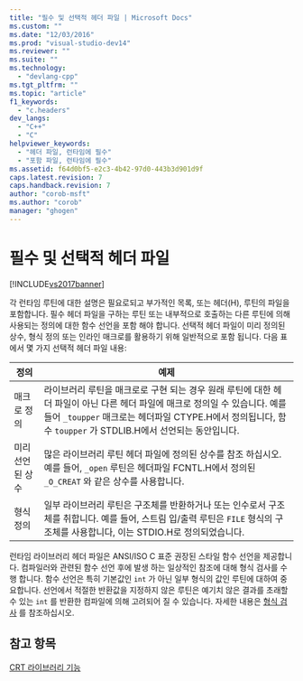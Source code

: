 ```yaml
---
title: "필수 및 선택적 헤더 파일 | Microsoft Docs"
ms.custom: ""
ms.date: "12/03/2016"
ms.prod: "visual-studio-dev14"
ms.reviewer: ""
ms.suite: ""
ms.technology: 
  - "devlang-cpp"
ms.tgt_pltfrm: ""
ms.topic: "article"
f1_keywords: 
  - "c.headers"
dev_langs: 
  - "C++"
  - "C"
helpviewer_keywords: 
  - "헤더 파일, 런타임에 필수"
  - "포함 파일, 런타임에 필수"
ms.assetid: f64d0bf5-e2c3-4b42-97d0-443b3d901d9f
caps.latest.revision: 7
caps.handback.revision: 7
author: "corob-msft"
ms.author: "corob"
manager: "ghogen"
---
```

# 필수 및 선택적 헤더 파일
[!INCLUDE[vs2017banner](../assembler/inline/includes/vs2017banner.md)]

각 런타임 루틴에 대한 설명은 필요로되고 부가적인 목록, 또는 헤더\(H\), 루틴의 파일을 포함합니다.  필수 헤더 파일을 구하는 루틴 또는 내부적으로 호출하는 다른 루틴에 의해 사용되는 정의에 대한 함수 선언을 포함 해야 합니다.  선택적 헤더 파일이 미리 정의된 상수, 형식 정의 또는 인라인 매크로를 활용하기 위해 일반적으로 포함 됩니다.  다음 표에서 몇 가지 선택적 헤더 파일 내용:  
  
|정의|예제|  
|--------|--------|  
|매크로 정의|라이브러리 루틴을 매크로로 구현 되는 경우 원래 루틴에 대한 헤더 파일이 아닌 다른 헤더 파일에 매크로 정의일 수 있습니다.  예를 들어 `_toupper` 매크로는 헤더파일 CTYPE.H에서 정의됩니다, 함수 `toupper` 가 STDLIB.H에서 선언되는 동안입니다.|  
|미리 선언된 상수|많은 라이브러리 루틴 헤더 파일에 정의된 상수를 참조 하십시오.  예를 들어, `_open` 루틴은 헤더파일 FCNTL.H에서 정의된 `_O_CREAT` 와 같은 상수를 사용합니다.|  
|형식 정의|일부 라이브러리 루틴은 구조체를 반환하거나 또는 인수로서 구조체를 취합니다.  예를 들어, 스트림 입\/출력 루틴은 `FILE` 형식의 구조체를 사용합니다, 이는 STDIO.H로 정의되었습니다.|  
  
 런타임 라이브러리 헤더 파일은 ANSI\/ISO C 표준 권장된 스타일 함수 선언을 제공합니다.  컴파일러와 관련된 함수 선언 후에 발생 하는 일상적인 참조에 대해 형식 검사를 수행 합니다.  함수 선언은 특히 기본값인 `int` 가 아닌 일부 형식의 값인 루틴에 대하여 중요합니다.  선언에서 적절한 반환값을 지정하지 않은 루틴은 예기치 않은 결과를 초래할 수 있는 `int` 를 반환한 컴파일에 의해 고려되어 질 수 있습니다.  자세한 내용은 [형식 검사](../c-runtime-library/type-checking-crt.md) 를 참조하십시오.  
  
## 참고 항목  
 [CRT 라이브러리 기능](../c-runtime-library/crt-library-features.md)